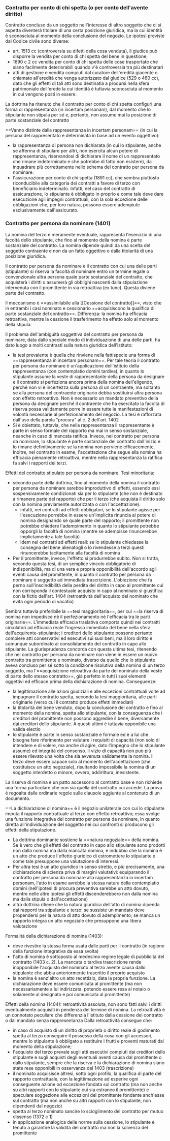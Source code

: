 ### Contratto per conto di chi spetta (o per conto dell'avente diritto)
Contratto concluso  da un soggetto nell'interesse di altro soggetto che ci si aspetta diventerà titolare di una certa posizione giuridica, ma la cui identità è sconosciuta al momento della conclusione del negozio.
Le ipotesi previste dal Codice civile sono diverse:
- art. 1513 cc (controversia su difetti della cosa venduta), il giudice può disporre la vendita per conto di chi spetta del bene in questione;
- 1690 c 2 cc vendita per conto di chi spetta delle cose trasportate che siano facilmente deteriorabili quando v'è controversia tra più destinatari
- atti di gestione e vendita compiuti dal curatore dell'eredità giacente o chiamato all'eredità che venga autorizzato dal giudice (529 o 460 cc), dato che gli effetti di tali atti sono destinatia a prodursi nella sfera patrimoniale dell'erede la cui identità è tuttavia sconosciuta al momento in cui vengono posti in essere.

La dottrina ha ritenuto che il contratto per conto di chi spetta configuri una forma di rappresentanza (in incertam personam), dal momento che lo stipulante non stipula per sé e, pertanto, non assume mai la posizione di parte sostanziale del contratto 

==Vanno distinte dalla rappresentanza in incertam personam== (in cui la persona del rappresentato è determinata in base ad un evento oggettivo):
- la rappresentanza di persona non dichiarata (in cui lo stipulante, anche se afferma di stipulare per altri, non esercita alcun potere di rappresentanza, riservandosi di dichiarare il nome di un rappresentato che rimane indeterminato e che potrebbe di fatto non esistere), da inquadrare più correttamente nello schema del contratto per persona da nominare.
- l'assicurazione per conto di chi spetta (1891 cc), che sembra piuttosto riconducibile alla categoria dei contratti a favore di terzo con beneficiario indeterminato. Infatti, nel caso del contratto di assicurazione, lo stipulante è obbligato in proprio e come tale deve dare esecuzione agli impegni contrattuali, con la sola eccezione delle obbligazioni che, per loro natura, possono essere adempiute esclusivamente dall'assicurato.



### Contratto per persona da nominare (1401)
La nomina del terzo è meramente eventuale, rappresenta l'esercizio di una facoltà dello stipulante, che fino al momento della nomina è parte sostanziale del contratto. La nomina dipende quindi da una scelta del soggetto contraente e non da un fatto oggettivo o dalla titolarità di una posizione giuridica.

Il contratto per persona da nominare è il contratto con cui una delle parti (stipulante) si riserva la facoltà di nominare entro un termine legale o convenzionale altra persona quale parte sostanziale del contratto, che acquisterà i diritti o assumerà gli obblighi nascenti dalla stipulazione intervenuta con il promittente in via retroattiva (ex tunc). Questa diviene parte del contratto.

Il meccanismo è ==assimilabile alla [[Cessione del contratto]]==, visto che in entrambi i casi nominato e cessionario ==acquisiscono la qualifica di parte sostanziale del contratto==.
Differenza: la nomina ha efficacia retroattiva, mentre la cessione il trasferimento ha effetto solo al momento della stipula. 

Il problema dell'ambiguità soggettiva del contratto per persona da nominare, data dallo speciale modo di individuazione di una delle parti, ha dato luogo a molti contrasti sulla natura giuridica dell'istituto:
- la tesi prevalente è quella che rinviene nella fattispecie una forma di ==rappresentanza in incertam personam==. Per tale teoria il contratto per persona da nominare è un'applicazione dell'istituto della rappresentanza (con contemplatio domini tardiva), in quanto lo stipulante assume la veste di rappresentante della persona da designare e il contratto si perfeziona ancora prima della nomina dell'eligendo, perché non vi è incertezza sulla persona di un contraente, ma soltanto se alla persona del contraente originario debba sostituirsi altra persona con effetto retroattivo. Non è necessario un mandato preventivo della persona da designare perché il contraente che ha esercitato la facoltà di riserva possa validamente porre in essere tutte le manifestazioni di volontà necessarie al perfezionamento del negozio. La tesi è rafforzata dall'uso della parola "procura" al c. 2 dell'art. 1402
- Si è obiettato, tuttavia, che nella rappresentanza il rappresentante è parte in senso formale del rapporto ma mai in senso sostanziale, neanche in caso di mancata ratifica. Invece, nel contratto per persona da nominare, lo stipulante è parte sostanziale del contratto dall'inizio e lo rimane definitivamente se la nomina non perviene efficacemente. Inoltre, nel contratto in esame, l'accettazione che segue alla nomina ha efficacia pienamente retroattiva, mentre nella rappresentanza la ratifica fa salvi i rapporti dei terzi.

Effetti del contratto stipulato per persona da nominare. Tesi minoritaria:
- secondo parte della dottrina, fino al momento della nomina il contratto per persona da nominare sarebbe improduttivo di effetti, essendo essi sospensivamente condizionati sia per lo stipulante (che non è destinato a rimanere parte del rapporto) che per il terzo (che acquista il diritto solo con la nomina previamente autorizzata o con l'accettazione).
	- infatti, nei contratti ad effetti obbligatori, se lo stipulante agisse per l'esecuzione porrebbe in essere un'implicita rinuncia al potere di nomina designando sè quale parte del rapporto; il promittente non potrebbe chiedere l'adempimento in quanto lo stipulante potrebbe opporgli la facoltà di nomina (mentre se adempisse rinuncerebbe implictamente a tale facoltà)
	- idem nei contratti ad effetti reali: se lo stipulante chiedesse la consegna del bene alienatogli o lo rivendesse a terzi questi rinuncerebbe tacitamente alla facoltà di nomina
- Per il promittente, invece, l'effetto si produrrebbe subito. Non si tratta, secondo questa tesi, di un semplice vincolo obbligatorio di indisponibilità, ma di una vera e propria opponibilità dell'accordo agli eventi causa del promittente, in quanto il contratto per persona da nominare è soggetto ad immediata trascrizione. L'obiezione che fa perno sull'inscindibilità della perdita del diritto in capo al promittente cui non corrisponda il contestuale acquisto in capo al nominato si giustifica con la fictio dell'art. 1404 (retroattività dell'acquisto del nominato che evita ogni periodo di vacatio)

Sembra tuttavia preferibile la ==tesi maggioritaria==, per cui ==la riserva di nomina non impedisce nè il perfezionamento nè l'efficacia tra le parti originarie==. L'immediata efficacia traslativa comporta quindi nei contratti circolatori ad efficacia reale l'ingresso immediato del bene nella sfera dell'acquirente-stipulante; i creditori dello stipulante possono pertanto compiere atti conservativi ed esecutivi sui suoi beni, ma il loro diritto è comunque subordinato al consolidamento del contratto in capo allo stipulante.
La giurisprudenza concorda con questa ultima tesi, ritenendo che nel contratto per persona da nominare non viene in essere un nuovo contratto tra promittente e nominato, diverso da quello che lo stipulante aveva concluso per sé sotto la condizione risolutiva della nomina di un terzo soggetto, ma l'==acquisizione retroattiva da parte del nominato della veste di parte dello stesso contratto==, già perfetto in tutti i suoi elementi oggettivi ed efficace prima della dichiarazione di nomina.
Conseguenze:
- la legittimazione alle azioni giudiziali e alle eccezioni contrattuali volte ad impugnare il contratto spetta, secondo la tesi maggioritaria, alle parti originarie (verso cui il contratto produce effetti immediati)
- la titolarità del bene venduto, dopo la conclusione del contratto e fino al momento della nomina, spetta allo stipulante, con la conseguenza che i creditori del promittente non possono aggredire il bene, diversamente dai creditori dello stipulante. A questi ultimi è tuttavia opponibile una valida electio
- lo stipulante è parte in senso sostanziale e formale ed è a lui che bisogna fare riferimento per valutare i requisiti di capacità (non solo di intendere e di volere, ma anche di agire, dato l'impegno che lo stipulante assume) ed integrità del consenso. Il vizio di capacità non può più essere rilevato una volta che sia avvenuta validamente la nomina. Il terzo deve essere capace solo al momento dell'accettazione (che costituisce un atto negoziale), risultando impossibile la nomina di un soggetto interdetto o minore, ovvero, addirittura, inesistente.

La riserva di nomina è un patto accessorio al contratto base e non richiede una forma particolare che non sia quella del contratto cui accede. La prova è regoalta dalle ordinarie regole sulle clausole aggiunte al contenuto di un documento.


==La dichiarazione di nomina== è il negozio unilaterale con cui lo stipulante imputa il rapporto contrattuale al terzo con effetto retroattivo; essa svolge una funzione integrativa del contratto per persona da nominare, in quanto diretta all'individuazione del soggetto nei cui confronti si producono gli effetti della stipulazione.
- La dottrina dominante sostiene la ==natura negoziale== della nomina. Se è vero che gli effetti del contratto in capo allo stipulante sono prodotti non dalla nomina ma dalla mancata nomina, è indubbio che la nomina è un atto che produce l'effetto giuridico di estromettere lo stipulante e come tale presuppone una valutazione di interessi.
- Per altra tesi è un atto giuridico in senso stretto, e più precisamente, una dichiarazione di scienza priva di margini valutativi: equiparando il contratto per persona da nominare alla rappresentanza in incertam personam, l'atto in esame avrebbe la stessa natura della contemplatio domini (nell'ipotesi di procura preventiva sarebbe un atto dovuto, mentre nelle altre ipotesi gli effetti discenderebbero non dalla nomina ma dalla stipula o dall'accettazione)
- altra dottrina ritiene che la natura giuridica dell'atto di nomina dipenda dai rapporti tra stipulante e terzo: se sussiste un mandato deve propendersi per la natura di atto dovuto di adempimento; se manca un rapporto integra un atto negoziale che presuppone una libera valutazione

Formalità della dichiarazione di nomina (1403): 
- deve rivestire la stessa forma usata dalle parti per il contratto (in ragione della funzione integrativa da essa svolta)
- l'atto di nomina è sottoposto al medesimo regime legale di pubblicità del contratto (1403 c. 2). La mancata o tardiva trascrizione rende inopponibile l'acquisto del nominato al terzo avente causa dallo stipulante che abbia anteriormente trascritto il proprio acquisto
- la nomina è senz'altro un atto recettizio, data la propria funzione. La dichiarazione deve essere comunicata al promittente (ma non necessariamente a lui indirizzata, potendo essere resa al notaio o solamente al designato e poi comunicata al promittente)

Effetti della nomina (1404): retroattività assoluta, non sono fatti salvi i diritti eventualmente acquisiti in pendenza del termine di nomina. La retroattività è un connotato peculiare che differenzia l'istituto dalla cessione del contratto o dal mandato senza rappresentanza
Dalla retroattività consegue che:
- in caso di acquisto di un diritto di proprietà o diritto reale di godimento spetta al terzo conseguire il possesso della cosa con gli accessori, mentre lo stipulante è obbligato a restituire i frutti e proventi maturati dal momento della stipulazione;
- l'acquisto del terzo prevale sugli atti esecutivi compiuti dai creditori dello stipulante e sugli acquisti degli eventuali aventi causa dal promittente o dallo stipulante, sempre che la riserva e la dichiarazione di nomina siano state rese opponibili in osservanza del 1403 (trascrizione)
- il nominato acquisisce altresì, sotto ogni profilo, la qualifica di parte del rapporto contrattuale, con la legittimazione ad esperire ogni conseguente azione od eccezione fondata sul contratto (ma non anche su altri rapporti con lo stipulante cui sia estraneo il promittente) e speculare soggezione alle eccezioni del promittente fondante anch'esse sul contratto (ma non anche su altri rapporti con lo stipulante, non dipendenti dal negozio)
- spetta al terzo nominato sancire lo scioglimento del contratto per mutuo dissenso (1372 c 1)
- in applicazione analogica delle norme sulla cessione, lo stipulante è tenuto a garantire la validità del contratto ma non la solvenza del promittente

